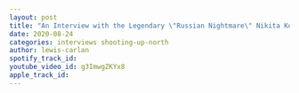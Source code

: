 ```yaml
---
layout: post
title: "An Interview with the Legendary \"Russian Nightmare\" Nikita Koloff"
date: 2020-08-24
categories: interviews shooting-up-north
author: lewis-carlan
spotify_track_id: 
youtube_video_id: g3ImwgZKYx8
apple_track_id: 
---
```

